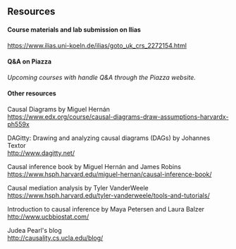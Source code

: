 
## Resources

#### Course materials and lab submission on Ilias
<https://www.ilias.uni-koeln.de/ilias/goto_uk_crs_2272154.html>

#### Q&A on Piazza
*Upcoming courses with handle Q&A through the Piazza website.*


#### Other resources
Causal Diagrams by Miguel Hernán  
<https://www.edx.org/course/causal-diagrams-draw-assumptions-harvardx-ph559x>  

DAGitty: Drawing and analyzing causal diagrams (DAGs) by Johannes Textor  
<http://www.dagitty.net/>

Causal inference book by Miguel Hernán and James Robins  
<https://www.hsph.harvard.edu/miguel-hernan/causal-inference-book/>

Causal mediation analysis by Tyler VanderWeele  
<https://www.hsph.harvard.edu/tyler-vanderweele/tools-and-tutorials/>

Introduction to causal inference by Maya Petersen and Laura Balzer  
<http://www.ucbbiostat.com/>

Judea Pearl's blog  
<http://causality.cs.ucla.edu/blog/>  
